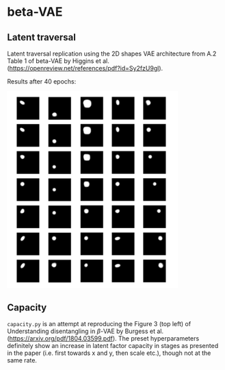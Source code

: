 # beta-VAE

## Latent traversal

Latent traversal replication using the 2D shapes VAE architecture from A.2 Table 1 of beta-VAE by Higgins et al.
(https://openreview.net/references/pdf?id=Sy2fzU9gl).

Results after 40 epochs:

<img src="https://github.com/katalinic/betaVAE/blob/master/latent_traversal40.png" width="400">

## Capacity

`capacity.py` is an attempt at reproducing the Figure 3 (top left) of Understanding disentangling in $\beta$-VAE by Burgess et al. (https://arxiv.org/pdf/1804.03599.pdf). The preset hyperparameters definitely show an increase in latent factor capacity in stages as presented in the paper (i.e. first towards x and y, then scale etc.), though not at the same rate.
